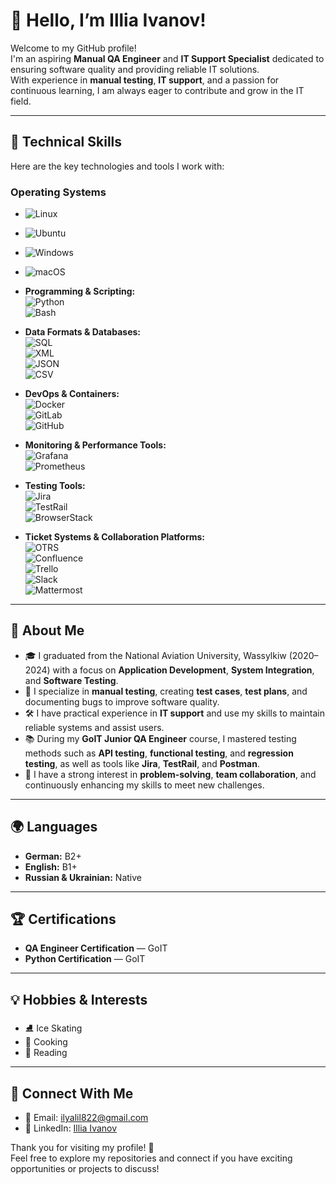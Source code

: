 # 👋 Hello, I’m Illia Ivanov!

Welcome to my GitHub profile!  
I'm an aspiring **Manual QA Engineer** and **IT Support Specialist** dedicated to ensuring software quality and providing reliable IT solutions.  
With experience in **manual testing**, **IT support**, and a passion for continuous learning, I am always eager to contribute and grow in the IT field.

---

## 🧰 **Technical Skills**

Here are the key technologies and tools I work with:

### **Operating Systems**
- ![Linux](https://img.shields.io/badge/-Linux-FCC624?logo=linux&logoColor=black)  
- ![Ubuntu](https://img.shields.io/badge/-Ubuntu-E95420?logo=ubuntu&logoColor=white)  
- ![Windows](https://img.shields.io/badge/-Windows-0078D6?logo=windows&logoColor=white)  
- ![macOS](https://img.shields.io/badge/-macOS-000000?logo=apple&logoColor=white)

- **Programming & Scripting:**  
  ![Python](https://img.shields.io/badge/-Python-3776AB?logo=python&logoColor=white)  
  ![Bash](https://img.shields.io/badge/-Bash_Scripting-4EAA25?logo=gnu-bash&logoColor=white)

- **Data Formats & Databases:**  
  ![SQL](https://img.shields.io/badge/-SQL-336791?logo=postgresql&logoColor=white)  
  ![XML](https://img.shields.io/badge/-XML-FFA500?logo=xml&logoColor=white)  
  ![JSON](https://img.shields.io/badge/-JSON-000000?logo=json&logoColor=white)  
  ![CSV](https://img.shields.io/badge/-CSV-FFD43B?logo=csv&logoColor=white)

- **DevOps & Containers:**  
  ![Docker](https://img.shields.io/badge/-Docker-2496ED?logo=docker&logoColor=white)  
  ![GitLab](https://img.shields.io/badge/-GitLab-FC6D26?logo=gitlab&logoColor=white)  
  ![GitHub](https://img.shields.io/badge/-GitHub-181717?logo=github&logoColor=white)

- **Monitoring & Performance Tools:**  
  ![Grafana](https://img.shields.io/badge/-Grafana-F46800?logo=grafana&logoColor=white)  
  ![Prometheus](https://img.shields.io/badge/-Prometheus-E6522C?logo=prometheus&logoColor=white)

- **Testing Tools:**  
  ![Jira](https://img.shields.io/badge/-Jira-0052CC?logo=jira&logoColor=white)  
  ![TestRail](https://img.shields.io/badge/-TestRail-3776AB?logoColor=white)  
  ![BrowserStack](https://img.shields.io/badge/-BrowserStack-FF6C37?logo=browserstack&logoColor=white)

- **Ticket Systems & Collaboration Platforms:**  
  ![OTRS](https://img.shields.io/badge/-OTRS-000000?logoColor=white)  
  ![Confluence](https://img.shields.io/badge/-Confluence-172B4D?logo=confluence&logoColor=white)  
  ![Trello](https://img.shields.io/badge/-Trello-0079BF?logo=trello&logoColor=white)  
  ![Slack](https://img.shields.io/badge/-Slack-4A154B?logo=slack&logoColor=white)  
  ![Mattermost](https://img.shields.io/badge/-Mattermost-0072C6?logo=mattermost&logoColor=white)

---

## 🎯 **About Me**

- 🎓 I graduated from the National Aviation University, Wassylkiw (2020–2024) with a focus on **Application Development**, **System Integration**, and **Software Testing**.  
- 🧪 I specialize in **manual testing**, creating **test cases**, **test plans**, and documenting bugs to improve software quality.  
- 🛠️ I have practical experience in **IT support** and use my skills to maintain reliable systems and assist users.  
- 📚 During my **GoIT Junior QA Engineer** course, I mastered testing methods such as **API testing**, **functional testing**, and **regression testing**, as well as tools like **Jira**, **TestRail**, and **Postman**.  
- 🌟 I have a strong interest in **problem-solving**, **team collaboration**, and continuously enhancing my skills to meet new challenges.

---

## 🌍 **Languages**

- **German:** B2+  
- **English:** B1+  
- **Russian & Ukrainian:** Native  

---

## 🏆 **Certifications**

- **QA Engineer Certification** — GoIT  
- **Python Certification** — GoIT  

---

## 💡 **Hobbies & Interests**

- ⛸️ Ice Skating  
- 🍳 Cooking  
- 📖 Reading  

---

## 🤝 **Connect With Me**

- 📧 Email: [ilyalil822@gmail.com](mailto:ilyalil822@gmail.com)  
- 💼 LinkedIn: [Illia Ivanov](https://www.linkedin.com/in/illia822/)  

Thank you for visiting my profile! 🚀  
Feel free to explore my repositories and connect if you have exciting opportunities or projects to discuss!  
